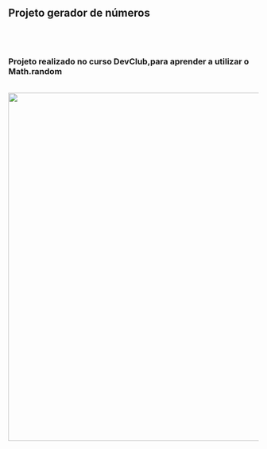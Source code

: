 <h2>Projeto gerador de números</h2>
<br>
<br>

<h3>Projeto realizado no curso DevClub,para aprender a utilizar o Math.random</h3
<br>
<br>

<img src="https://github.com/Jheehsummer/sorteador-de-numeros/blob/main/gerador%20de%20numero/assets/img%20sorteador.png?raw=true" width=700px>
                                                              
